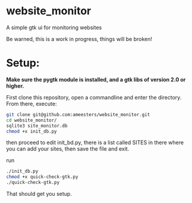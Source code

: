 website_monitor
===============

A simple gtk ui for monitoring websites

Be warned, this is a work in progress, things will be broken!

# Setup:
<b>Make sure the pygtk module is installed, and a gtk libs of version 2.0 or higher.</b>

First clone this repository, open a commandline and enter the directory.
From there, execute:
```bash
git clone git@github.com:ameesters/website_monitor.git
cd website_monitor/
sqlite3 site_monitor.db
chmod +x init_db.py
```
then proceed to edit init_bd.py, there is a list called SITES in there where you can add your sites, then save the file and exit.

run
```bash
./init_db.py
chmod +x quick-check-gtk.py
./quick-check-gtk.py
```
That should get you setup.